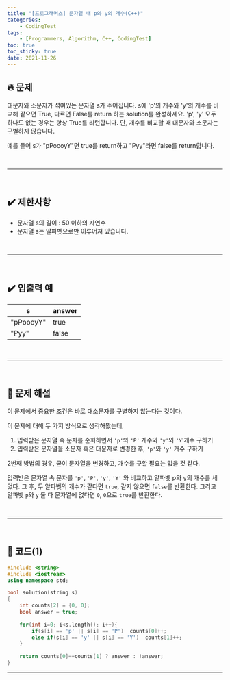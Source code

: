 ```yaml
---
title: "[프로그래머스] 문자열 내 p와 y의 개수(C++)"
categories: 
    - CodingTest
tags:
    - [Programmers, Algorithm, C++, CodingTest]
toc: true
toc_sticky: true
date: 2021-11-26
---
```


## 🔥 문제
대문자와 소문자가 섞여있는 문자열 s가 주어집니다. s에 'p'의 개수와 'y'의 개수를 비교해 같으면 True, 다르면 False를 return 하는 solution를 완성하세요. 'p', 'y' 모두 하나도 없는 경우는 항상 True를 리턴합니다. 단, 개수를 비교할 때 대문자와 소문자는 구별하지 않습니다.

예를 들어 s가 "pPoooyY"면 true를 return하고 "Pyy"라면 false를 return합니다.

<br>

---
<br>

## ✔️ 제한사항
- 문자열 s의 길이 : 50 이하의 자연수
- 문자열 s는 알파벳으로만 이루어져 있습니다.

<br>

---
<br>

## ✔️ 입출력 예
|s|answer|
|---|---|
|"pPoooyY"|true|
|"Pyy"|false|

<br>

---
<br>

## 🤔 문제 해설
이 문제에서 중요한 조건은 바로 대소문자를 구별하지 않는다는 것이다.

이 문제에 대해 두 가지 방식으로 생각해봤는데,
1. 입력받은 문자열 속 문자를 순회하면서 `'p'`와 `'P'` 개수와 `'y'`와 `'Y`'개수 구하기
2. 입력받은 문자열을 소문자 혹은 대문자로 변경한 후, `'p'`와 `'y'` 개수 구하기
 
2번째 방법의 경우, 굳이 문자열을 변경하고, 개수를 구할 필요는 없을 것 같다.

입력받은 문자열 속 문자를 `'p'`, `'P'`, `'y'`, `'Y'` 와 비교하고 
알파벳 p와 y의 개수를 세었다. 그 후, 두 알파벳의 개수가 같다면 `true`, 같지 않으면 `false`를 반환한다.
그리고 알파벳 `p`와 `y` 둘 다 문자열에 없다면 `0`, `0`으로 `true`를 반환한다.

<br>

---
<br>

## 👻 코드(1)

```cpp
#include <string>
#include <iostream>
using namespace std;

bool solution(string s)
{
    int counts[2] = {0, 0};
    bool answer = true;
    
    for(int i=0; i<s.length(); i++){
        if(s[i] == 'p' || s[i] == 'P')  counts[0]++;
        else if(s[i] == 'y' || s[i] == 'Y')  counts[1]++;
    }
    
    return counts[0]==counts[1] ? answer : !answer;
}
```

---

<br>
<br>